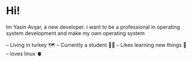 


# Hi!    

Im Yasin Avşar, a new developer. i want to be a professional in operating system development and make my own operating system

– Living in turkey 🗺️
– Currently a student 👨‍🏫
– Likes learning new things 📖
– loves linux 🫀 
